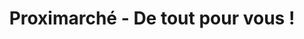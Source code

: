 ---
title: "Proximarché - De tout pour vous !"
url: /recey-sur-ource/proximarche-de-tout-pour-vous/
shop: Lebensmittel
---